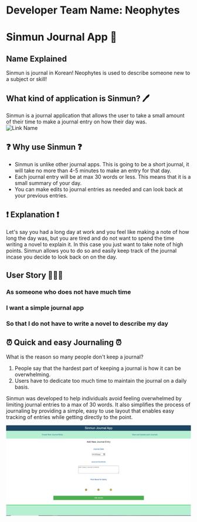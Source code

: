 # Developer Team Name: Neophytes
# Sinmun Journal App 📖
## Name Explained
Sinmun is journal in Korean!
Neophytes is used to describe someone new to a subject or skill!
## What kind of application is Sinmun? 🖊️
Sinmun is a journal application that allows the user to take a small amount of their time to make a journal entry on how their day was.<br>
![Link Name](https://miro.medium.com/v2/resize:fit:400/0*X7y7ooEKYshHG866) 
## ❓ Why use Sinmun ❓
 - Sinmun is unlike other journal apps. This is going to be a short journal, it will take no more than 4-5 minutes to make an entry for that day. <br>
 - Each journal entry will be at max 30 words or less. This means that it is a small summary of your day.<br>
 - You can make edits to journal entries as needed and can look back at your previous entries. <br>
## ❗ Explanation ❗
Let's say you had a long day at work and you feel like making a note of how long the day was, but you are tired and do not want to spend the time writing a novel to explain it. In this case you just want to take note of high points. Sinmun allows you to do so and easily keep track of the journal incase you decide to look back on on the day.

## User Story 🧑‍🤝‍🧑
### As someone who does not have much time
### I want a simple journal app
### So that I do not have to write a novel to describe my day

## ⏰ Quick and easy Journaling ⏰
What is the reason so many people don't keep a journal?<br>
1. People say that the hardest part of keeping a journal is how it can be overwhelming.
2. Users have to dedicate too much time to maintain the journal on a daily basis.

Sinmun was developed to help individuals avoid feeling overwhelmed by limiting journal entries to a max of 30 words. It also simplifies the process of journaling by providing a simple, easy to use layout that enables easy tracking of entries while getting directly to the point.<br> 

![Image](https://github.com/hadik10/sinmun/blob/main/imgs/sinmun.PNG?raw=true "Sinmun")
